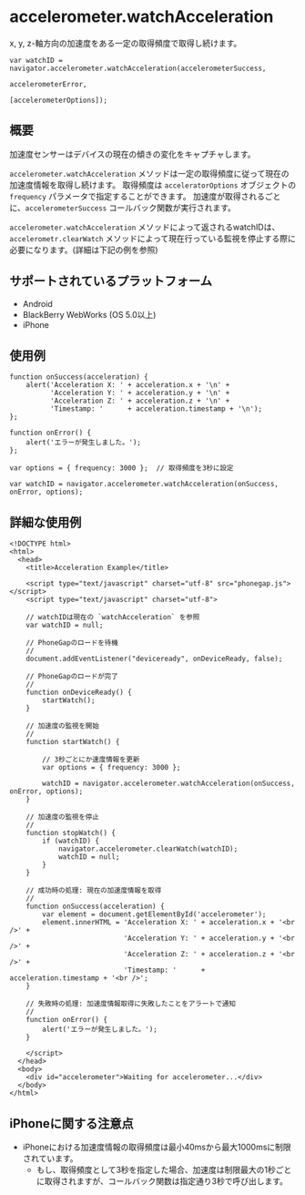 accelerometer.watchAcceleration
===============================

x, y, z-軸方向の加速度をある一定の取得頻度で取得し続けます。

    var watchID = navigator.accelerometer.watchAcceleration(accelerometerSuccess,
                                                           accelerometerError,
                                                           [accelerometerOptions]);
                                                           
概要
-----------


加速度センサーはデバイスの現在の傾きの変化をキャプチャします。

 `accelerometer.watchAcceleration` メソッドは一定の取得頻度に従って現在の加速度情報を取得し続けます。
 取得頻度は `acceleratorOptions` オブジェクトの `frequency` パラメータで指定することができます。
 加速度が取得されるごとに、`accelerometerSuccess` コールバック関数が実行されます。

 `accelerometer.watchAcceleration` メソッドによって返されるwatchIDは、 `accelerometr.clearWatch` メソッドによって現在行っている監視を停止する際に必要になります。(詳細は下記の例を参照)
 

サポートされているプラットフォーム
-------------------

- Android
- BlackBerry WebWorks (OS 5.0以上)
- iPhone


使用例
-------------

    function onSuccess(acceleration) {
        alert('Acceleration X: ' + acceleration.x + '\n' +
              'Acceleration Y: ' + acceleration.y + '\n' +
              'Acceleration Z: ' + acceleration.z + '\n' +
              'Timestamp: '      + acceleration.timestamp + '\n');
    };

    function onError() {
        alert('エラーが発生しました。');
    };

    var options = { frequency: 3000 };  // 取得頻度を3秒に設定
    
    var watchID = navigator.accelerometer.watchAcceleration(onSuccess, onError, options);

詳細な使用例
------------

    <!DOCTYPE html>
    <html>
      <head>
        <title>Acceleration Example</title>

        <script type="text/javascript" charset="utf-8" src="phonegap.js"></script>
        <script type="text/javascript" charset="utf-8">

        // watchIDは現在の `watchAcceleration` を参照
        var watchID = null;
        
        // PhoneGapのロードを待機
        //
        document.addEventListener("deviceready", onDeviceReady, false);

        // PhoneGapのロードが完了
        //
        function onDeviceReady() {
            startWatch();
        }

        // 加速度の監視を開始
        //
        function startWatch() {
            
            // 3秒ごとにか速度情報を更新
            var options = { frequency: 3000 };
            
            watchID = navigator.accelerometer.watchAcceleration(onSuccess, onError, options);
        }
        
        // 加速度の監視を停止
        //
        function stopWatch() {
            if (watchID) {
                navigator.accelerometer.clearWatch(watchID);
                watchID = null;
            }
        }
        
        // 成功時の処理: 現在の加速度情報を取得
        //
        function onSuccess(acceleration) {
            var element = document.getElementById('accelerometer');
            element.innerHTML = 'Acceleration X: ' + acceleration.x + '<br />' +
                                'Acceleration Y: ' + acceleration.y + '<br />' +
                                'Acceleration Z: ' + acceleration.z + '<br />' +
                                'Timestamp: '      + acceleration.timestamp + '<br />';
        }

        // 失敗時の処理: 加速度情報取得に失敗したことをアラートで通知
        //
        function onError() {
            alert('エラーが発生しました。');
        }

        </script>
      </head>
      <body>
        <div id="accelerometer">Waiting for accelerometer...</div>
      </body>
    </html>
    
 iPhoneに関する注意点
-------------

- iPhoneにおける加速度情報の取得頻度は最小40msから最大1000msに制限されています。
  - もし、取得頻度として3秒を指定した場合、加速度は制限最大の1秒ごとに取得されますが、コールバック関数は指定通り3秒で呼び出します。
